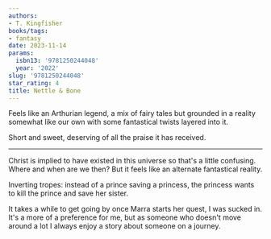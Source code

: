 ```yaml
---
authors:
- T. Kingfisher
books/tags:
- fantasy
date: 2023-11-14
params:
  isbn13: '9781250244048'
  year: '2022'
slug: '9781250244048'
star_rating: 4
title: Nettle & Bone
---
```


Feels like an Arthurian legend, a mix of fairy tales but grounded in a reality somewhat like our own with some fantastical twists layered into it.

Short and sweet, deserving of all the praise it has received.

<!--more-->

---

Christ is implied to have existed in this universe so that's a little confusing. Where and when are we then? But it feels like an alternate fantastical reality.

Inverting tropes: instead of a prince saving a princess, the princess wants to kill the prince and save her sister.

It takes a while to get going by once Marra starts her quest, I was sucked in. It's a more of a preference for me, but as someone who doesn't move around a lot I always enjoy a story about someone on a journey.